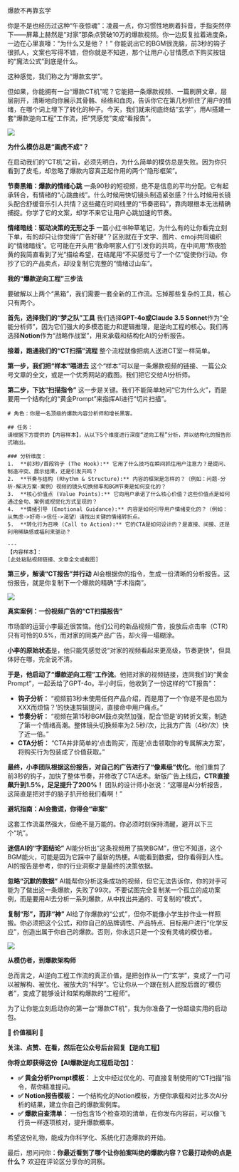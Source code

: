 爆款不再靠玄学

你是不是也经历过这种“午夜惊魂”：凌晨一点，你习惯性地刷着抖音，手指突然停下——屏幕上赫然是“对家”那条点赞破10万的爆款视频。你一边反复拉着进度条，一边在心里哀嚎：“为什么又是他？！” 你能说出它的BGM很洗脑，前3秒的钩子很抓人，文案也写得不错，但你就是不知道，那个让用户心甘情愿点下购买按钮的“魔法公式”到底是什么。

这种感觉，我们称之为“爆款玄学”。

但如果，你能拥有一台“爆款CT机”呢？它能把一条爆款视频、一篇刷屏文章，层层剖开，清晰地向你展示其骨骼、经络和血肉，告诉你它在第几秒抓住了用户的情绪，在哪个词上埋下了转化的种子。今天，我们就来彻底终结“玄学”，用AI搭建一套“爆款逆向工程”工作流，把“凭感觉”变成“看报告”。

![](https://images.unsplash.com/photo-1551288049-bebda4e38f71?ixid=M3w1MDc5Mjh8MHwxfGFsbHx8fHx8fHx8fDE3MjQ0MDc1NTV8&ixlib=rb-4.0.3&w=1920)

**为什么模仿总是“画虎不成”？**

在启动我们的“CT机”之前，必须先明白，为什么简单的模仿总是失败。因为你只看到了皮毛，却忽略了爆款内容真正起作用的两个“隐形框架”。

**节奏黑箱：爆款的情绪心跳**
一条90秒的短视频，绝不是信息的平均分配。它有起承转合，有情绪的“心跳曲线”。什么时候用快切镜头制造紧张感？什么时候用长镜头配合舒缓音乐引人共情？这些藏在时间线里的“节奏密码”，靠肉眼根本无法精确捕捉。你学了它的文案，却学不来它让用户心跳加速的节奏。

**情绪暗线：驱动决策的无形之手**
一篇小红书种草笔记，为什么有的让你看完立刻下单，有的却只让你觉得“广告好硬”？区别就在于文字、图片、emoji共同编织的“情绪暗线”。它可能在开头用“救命啊家人们”引发你的共鸣，在中间用“熬夜脸黄的我简直看到了光”描绘希望，在结尾用“不买感觉亏了一个亿”促使你行动。你抄了它的产品卖点，却没复制它完整的“情绪过山车”。

**我的“爆款逆向工程”三步法**

要破解以上两个“黑箱”，我们需要一套全新的工作流。忘掉那些复杂的工具，核心只有两个。

**首先，选择我们的“梦之队”工具**
我们选择**GPT-4o或Claude 3.5 Sonnet**作为“全能分析师”，因为它们强大的多模态能力和逻辑推理，是逆向工程的核心。我们再选择**Notion**作为“战略作战室”，用来承载和结构化AI的分析报告。

**接着，跑通我们的“CT扫描”流程**
整个流程就像把病人送进CT室一样简单。

**第一步，我们把“样本”喂进去**
这个“样本”可以是一条爆款视频的链接、一篇公众号文章的全文，或是一个优秀网站的截图。我们把它交给AI分析师。

**第二步，下达“扫描指令”**
这一步是关键。我们不能简单地问“它为什么火”，而是要用一个结构化的“黄金Prompt”来指挥AI进行“切片扫描”。

```
# 角色：你是一名顶级的爆款内容分析师和增长黑客。

## 任务：
请根据下方提供的【内容样本】，从以下5个维度进行深度“逆向工程”分析，并以结构化的报告形式输出。

### 分析维度：
1.  **前3秒/首段钩子 (The Hook):** 它用了什么技巧在瞬间抓住用户注意力？是提问、制造冲突、展示结果，还是引发共鸣？
2.  **节奏与结构 (Rhythm & Structure):** 内容的框架是怎样的？（例如：问题-分析-解决方案-案例）视频的镜头切换频率和BGM节奏是如何变化的？
3.  **核心价值点 (Value Points):** 它向用户承诺了什么核心价值？这些价值点是如何通过金句、案例或视觉化方式呈现的？
4.  **情绪引导 (Emotional Guidance):** 内容是如何引导用户情绪变化的？（例如：从焦虑->好奇->信任->渴望）请找出关键的情绪转折点。
5.  **转化行为召唤 (Call to Action):** 它的CTA是如何设计的？是直接、间接、还是利用稀缺感或福利来驱动？

---
【内容样本】：
[此处粘贴视频链接、文章全文或截图]
```

**第三步，解读“CT报告”并行动**
AI会根据你的指令，生成一份清晰的分析报告。这份报告，就是你复制下一个爆款的精确“手术指南”。

![](https://images.unsplash.com/photo-1587440871875-191322ee64b0?ixid=M3w1MDc5Mjh8MHwxfGFsbHx8fHx8fHx8fDE3MjQ0MDc1NTh8&ixlib=rb-4.0.3&w=1920)

**真实案例：一份视频广告的“CT扫描报告”**

市场部的运营小李最近很苦恼。他们公司的新品视频广告，投放后点击率（CTR）只有可怜的0.5%，而对家的同类产品广告，却火得一塌糊涂。

**小李的原始状态**是，他只能凭感觉说“对家的视频看起来更高级，节奏更快”，但具体好在哪，完全说不清。

**于是，他启动了“爆款逆向工程”工作流**。他把对家的视频链接，连同我们的“黄金Prompt”，一起丢给了GPT-4o。半小时后，他收到了一份这样的“CT报告”：
*   **钩子分析：** “视频前3秒未使用任何产品介绍，而是用了一个‘你是不是也因为XXX而烦恼？’的快速剪辑提问，直接命中用户痛点。”
*   **节奏分析：** “视频在第15秒BGM鼓点突然加强，配合‘但是’的转折文案，制造了第一个情绪高潮。整体镜头切换频率为2.5秒/次，比我方广告（4秒/次）快了近一倍。”
*   **CTA分析：** “CTA并非简单的‘点击购买’，而是‘点击领取你的专属解决方案’，将购买行为包装成了价值获取。”

**最终，小李团队根据这份报告，对自己的广告进行了“像素级”优化**。他们重剪了前3秒的钩子，加快了整体节奏，并修改了CTA话术。新版广告上线后，**CTR直接飙升到1.5%，足足提升了200%！** 团队的设计师小张说：“这哪是AI分析报告，这简直是把对手的脑子扒开给我们看啊！”

**避坑指南：AI会撒谎，你得会“审案”**

这套工作流虽然强大，但绝不是万能的。你必须时刻保持清醒，避开以下三个“坑”。

**迷信AI的“字面结论”**
AI能分析出“这条视频用了搞笑BGM”，但它不知道，这个BGM能火，可能是因为它踩中了最新的热梗。AI能看到数据，但你看得到人性。AI的报告是参考，你的行业洞察才是最终的决策依据。

**忽略“沉默的数据”**
AI能帮你分析这条成功的视频，但它无法告诉你，你的对手可能为了做出这一条爆款，失败了99次。不要试图完全复制某一个孤立的成功案例，而是要用AI去分析一系列爆款，从中找出共通的、可复制的“模式”。

**复制“形”，而非“神”**
AI给了你爆款的“公式”，但你不能像小学生抄作业一样照搬。你必须把这个公式，和你自己的品牌调性、产品特点、目标用户进行“化学反应”，创造出属于你自己的爆款。否则，你永远只是一个没有灵魂的模仿者。

![](https://images.unsplash.com/photo-1521737604893-d14cc237f11d?ixid=M3w1MDc5Mjh8MHwxfGFsbHx8fHx8fHx8fDE3MjQ0MDc1NjB8&ixlib=rb-4.0.3&w=1920)

**从模仿者，到爆款架构师**

总而言之，AI逆向工程工作流的真正价值，是把创作从一门“玄学”，变成了一门可以被解构、被优化、被放大的“科学”。它让你从一个跟在别人屁股后面的“模仿者”，变成了能够设计和架构爆款的“工程师”。

为了让你能立刻启动你的第一台“爆款CT机”，我为你准备了一份超级实用的启动包。

**🎁 价值福利 🎁**

**关注、点赞、在看，然后在公众号后台回复【逆向工程】**

**你将立即获得这份【AI爆款逆向工程启动包】：**

*   **✅ 黄金分析Prompt模板：** 上文中经过优化的、可直接复制使用的“CT扫描”指令，帮你精准提问。
*   **✅ Notion报告模板：** 一个结构化的Notion模板，方便你承载和对比多次AI分析的结果，建立你自己的爆款案例库。
*   **✅ 爆款自查清单：** 一份包含15个检查项的清单，在你发布内容前，可以像飞行员一样逐项核对，提升爆款概率。

希望这份礼物，能成为你科学化、系统化打造爆款的开始。

最后，想问问你：**你最近看到了哪个让你拍案叫绝的爆款内容？它最打动你的点是什么？** 欢迎在评论区分享你的洞察。